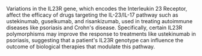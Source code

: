 Variations in the IL23R gene, which encodes the Interleukin 23 Receptor, affect the efficacy of drugs targeting the IL-23/IL-17 pathway such as ustekinumab, guselkumab, and risankizumab, used in treating autoimmune diseases like psoriasis and Crohn's disease. Specifically, certain IL23R polymorphisms may improve the response to treatments like ustekinumab in psoriasis, suggesting that a patient's IL23R genotype can influence the outcome of biological therapies that modulate this pathway.